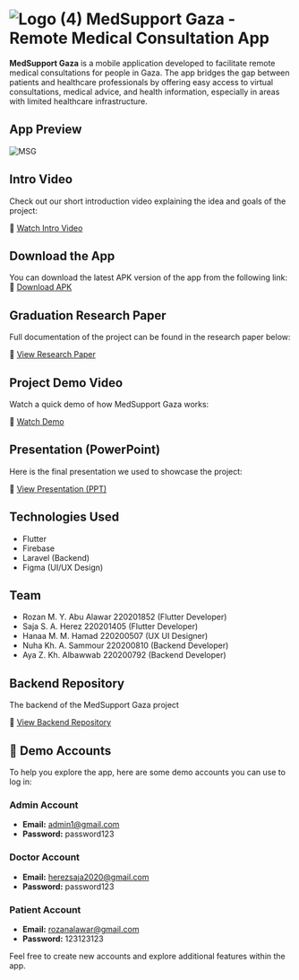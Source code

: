 #  ![Logo (4)](https://github.com/user-attachments/assets/e48be844-dcc7-4748-adde-c87c2739ea6d)  MedSupport Gaza - Remote Medical Consultation App  


**MedSupport Gaza** is a mobile application developed to facilitate remote medical consultations for people in Gaza. The app bridges the gap between patients and healthcare professionals by offering easy access to virtual consultations, medical advice, and health information, especially in areas with limited healthcare infrastructure.


## App Preview

![MSG](https://github.com/user-attachments/assets/1ee1109a-a7dc-421e-b69b-a9107353df67)


## Intro Video

Check out our short introduction video explaining the idea and goals of the project:

🔗 [Watch Intro Video](https://drive.google.com/file/d/1qxsPIM4xfQqrRDYaJ9eH0gNDgcujwHS7/view?usp=drive_link)


## Download the App

You can download the latest APK version of the app from the following link:
🔗 [Download APK](https://drive.google.com/file/d/1gKQmCMkvGNDToCj_pEznZVvZ5ZmImWwk/view?usp=drive_link)

## Graduation Research Paper

Full documentation of the project can be found in the research paper below:

🔗 [View Research Paper](https://drive.google.com/file/d/1PEhc5SBtfaxv707PGMXmssrpF7aMAYee/view?usp=drive_link)


## Project Demo Video

Watch a quick demo of how MedSupport Gaza works:

🔗 [Watch Demo](https://drive.google.com/file/d/1c1TcwcG1pOzvUN32fUpmOLfJDaqYSrcx/view?usp=drive_link)


## Presentation (PowerPoint)

Here is the final presentation we used to showcase the project:

🔗 [View Presentation (PPT)](https://docs.google.com/presentation/d/1CWW-17y6G5tmrav6pbULsN5V9tnpkQQR/edit?usp=drive_link&ouid=112386082573091754840&rtpof=true&sd=true)


## Technologies Used

- Flutter
- Firebase
- Laravel (Backend)
- Figma (UI/UX Design)


## Team

- Rozan M. Y. Abu Alawar 220201852 (Flutter Developer)
- Saja S. A. Herez 220201405 (Flutter Developer)
- Hanaa M.  M. Hamad 220200507 (UX UI Designer)
- Nuha Kh. A. Sammour 220200810 (Backend Developer)
- Aya Z. Kh. Albawwab 220200792 (Backend Developer)


## Backend Repository
The backend of the MedSupport Gaza project

🔗 [View Backend Repository](https://github.com/AyaZuheir1/MSG)


## 👤 Demo Accounts

To help you explore the app, here are some demo accounts you can use to log in:

### Admin Account
- **Email:** admin1@gmail.com  
- **Password:** password123

### Doctor Account
- **Email:** herezsaja2020@gmail.com  
- **Password:** password123

### Patient Account
- **Email:** rozanalawar@gmail.com  
- **Password:** 123123123

Feel free to create new accounts and explore additional features within the app.

